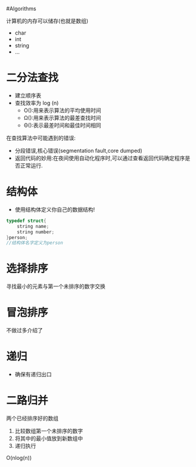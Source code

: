 #Algorithms

计算机的内存可以储存(也就是数组)

* char
* int
* string
* ...



# 二分法查找

* 建立顺序表
* 查找效率为 log (n)
  * O():用来表示算法的平均使用时间
  * Ω():用来表示算法的最差查找时间
  * Θ():表示最差时间和最佳时间相同



在查找算法中可能遇到的错误:

* 分段错误,核心错误(segmentation fault,core dumped)
* 返回代码的妙用:在夜间使用自动化程序时,可以通过查看返回代码确定程序是否正常运行.



# 结构体

* 使用结构体定义你自己的数据结构!



```c
typedef struct{
    string name;
    string number;
}person;
//结构体名字定义为person
```



# 选择排序

寻找最小的元素与第一个未排序的数字交换





# 冒泡排序

不做过多介绍了





# 递归

* 确保有递归出口

 

# 二路归并

两个已经排序好的数组

1. 比较数组第一个未排序的数字
2. 将其中的最小值放到新数组中
3. 递归执行



O(nlog(n))









